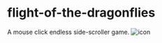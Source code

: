 # flight-of-the-dragonflies
A mouse click endless side-scroller game.
![icon](https://user-images.githubusercontent.com/11281480/128264789-aa41359e-81d9-400a-b931-cf8d6e5b878c.png)
